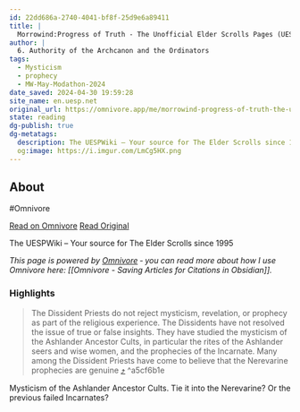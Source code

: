 ```yaml
---
id: 22dd686a-2740-4041-bf8f-25d9e6a89411
title: |
  Morrowind:Progress of Truth - The Unofficial Elder Scrolls Pages (UESP)
author: |
  6. Authority of the Archcanon and the Ordinators
tags:
  - Mysticism
  - prophecy
  - MW-May-Modathon-2024
date_saved: 2024-04-30 19:59:28
site_name: en.uesp.net
original_url: https://omnivore.app/me/morrowind-progress-of-truth-the-unofficial-elder-scrolls-pages-u-18f2e040c86
state: reading
dg-publish: true
dg-metatags:
  description: The UESPWiki – Your source for The Elder Scrolls since 1995
  og:image: https://i.imgur.com/LmCg5HX.png
---
```


## About

#Omnivore

[Read on Omnivore](https://omnivore.app/me/morrowind-progress-of-truth-the-unofficial-elder-scrolls-pages-u-18f2e040c86)
[Read Original](https://en.uesp.net/wiki/Morrowind:Progress_of_Truth)

The UESPWiki – Your source for The Elder Scrolls since 1995

_This page is powered by [Omnivore](https://omnivore.app) ‐ you can read more about how I use Omnivore here: [[Omnivore - Saving Articles for Citations in Obsidian]]._

### Highlights

> The Dissident Priests do not reject mysticism, revelation, or prophecy as part of the religious experience. The Dissidents have not resolved the issue of true or false insights. They have studied the mysticism of the Ashlander Ancestor Cults, in particular the rites of the Ashlander seers and wise women, and the prophecies of the Incarnate. Many among the Dissident Priests have come to believe that the Nerevarine prophecies are genuine [⤴️](https://omnivore.app/me/morrowind-progress-of-truth-the-unofficial-elder-scrolls-pages-u-18f2e040c86#a5cf6b1e-8bd1-43ad-bcfa-af69ccde0a79)  ^a5cf6b1e

Mysticism of the Ashlander Ancestor Cults. Tie it into the Nerevarine? Or the previous failed Incarnates?

